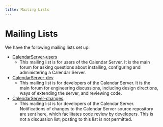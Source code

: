 ```yaml
---
title: Mailing Lists
---
```


Mailing Lists
=============

We have the following mailing lists set up:


* [CalendarServer-users](http://lists.macosforge.org/mailman/listinfo/calendarserver-users)
  * This mailing list is for users of the Calendar Server. It is the main forum for asking questions about installing, configuring and administering a Calendar Server.
* [CalendarServer-dev](http://lists.macosforge.org/mailman/listinfo/calendarserver-dev)
  * This mailing list is for developers of the Calendar Server. It is the main forum for engineering discussions, including design directions, ways of extending the server, and reviewing code.
* ​[CalendarServer-changes](http://lists.macosforge.org/mailman/listinfo/calendarserver-changes)
  * This mailing list is for developers of the Calendar Server. Notifications of changes to the Calendar Server source repository are sent here, which facilitates code review by developers. This is not a discussion list; posting to this list is not permitted.